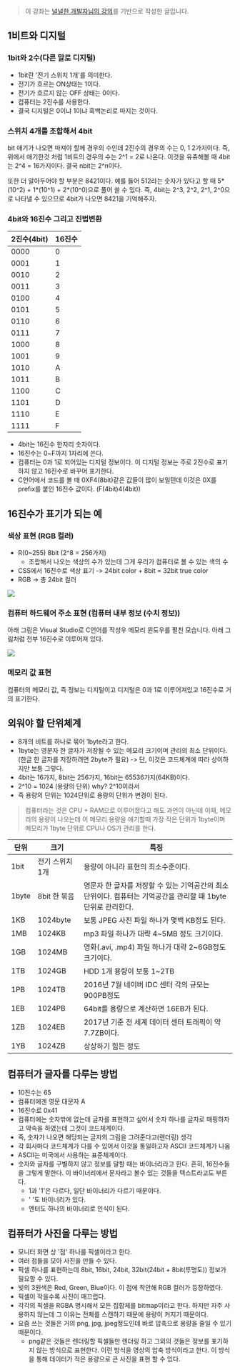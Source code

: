 > 이 강좌는 [널널한 개발자님의 강의](https://www.inflearn.com/course/%EB%84%93%EA%B3%A0%EC%96%95%EA%B2%8C-%EC%BB%B4%EA%B3%B5-%EC%A0%84%EA%B3%B5%EC%9E%90/dashboard)를 기반으로 작성한 글입니다.

## 1비트와 디지털

### 1bit와 2수(다른 말로 디지털)

- 1bit란 '전기 스위치 1개'를 의미한다.
- 전기가 흐르는 ON상태는 1이다.
- 전기가 흐르지 않는 OFF 상태는 0이다.
- 컴퓨터는 2진수를 사용한다.
- 결국 디지털은 0이냐 1이냐 흑백논리로 따지는 것이다.

### 스위치 4개를 조합해서 4bit

bit 애기가 나오면 따져야 할께 경우의 수인데 2진수의 경우의 수는 0, 1 2가지이다. 즉, 위에서 애기한것 처럼 1비트의 경우의 수는 2^1 = 2로 나온다. 이것을 유츄해볼 때 4bit는 2^4 = 16가지이다. 결국 nbit는 2^n이다.

또한 더 알아두어야 할 부분은 8421이다. 예를 들어 512라는 숫자가 있다고 할 때 5*(10^2) + 1*(10^1) + 2\*(10^0)으로 풀어 쓸 수 있다. 즉, 4bit는 2^3, 2^2, 2^1, 2^0으로 나타낼 수 있으므로 4bit가 나오면 8421을 기억해주자.

### 4bit와 16진수 그리고 진법변환

| 2진수(4bit) | 16진수 |
| ----------- | ------ |
| 0000        | 0      |
| 0001        | 1      |
| 0010        | 2      |
| 0011        | 3      |
| 0100        | 4      |
| 0101        | 5      |
| 0110        | 6      |
| 0111        | 7      |
| 1000        | 8      |
| 1001        | 9      |
| 1010        | A      |
| 1011        | B      |
| 1100        | C      |
| 1101        | D      |
| 1110        | E      |
| 1111        | F      |

- 4bit는 16진수 한자리 숫자이다.
- 16진수는 0~F까지 1자리에 쓴다.
- 컴퓨터는 0과 1로 되어있는 디지털 정보이다. 이 디지털 정보는 주로 2진수로 표기하지 않고 16진수로 바꾸어 표기한다.
- C언어에서 코드를 볼 때 0XF4(8bit)같은 값들이 많이 보일텐데 이것은 0X를 prefix를 붙인 16진수 값이다. (F(4bit)4(4bit))

## 16진수가 표기가 되는 예

### 색상 표현 (RGB 컬러)

- R(0~255) 8bit (2^8 = 256가지)
  - 조랍해서 나오는 색상의 수가 있는데 그게 우리가 컴퓨터로 볼 수 있는 색의 수
- CSS에서 16진수로 색상 표기 -> 24bit color + 8bit = 32bit true color
- RGB -> 총 24bit 컬러

![](https://velog.velcdn.com/images/bini/post/95ed0ab9-38cc-48cb-93d4-9f10c46ad64e/image.jpg)

### 컴퓨터 하드웨어 주소 표현 (컴퓨터 내부 정보 (수치 정보))

아래 그림은 Visual Studio로 C언어를 작성우 메모리 윈도우를 펼친 모습니다. 아래 그림처럼 전부 16진수로 이루어져 있다.

![](https://velog.velcdn.com/images/bini/post/3ff73463-8cdc-4ed6-827a-8da51073c9d6/image.gif)

### 메모리 값 표현

컴퓨터의 메모리 값, 즉 정보는 디지털이고 디지털은 0과 1로 이루어져있고 16진수로 거의 표기한다.

## 외워야 할 단위체계

- 8개의 비트를 하나로 묶어 1byte라고 한다.
- 1byte는 영문자 한 글자가 저장될 수 있는 메모리 크기이며 관리의 최소 단위이다. (한글 한 글자를 저장하려면 2byte가 필요) -> 단, 이것은 코드체계에 따라 상이하지만 보틍 그렇다.
- 4bit는 16가지, 8bit는 256가지, 16bit는 65536가지(64KB)이다.
- 2^10 = 1024 (용량의 단위) why? 2^10이라서
- 즉 용량의 단위는 1024단위로 용량의 단위가 변경이 된다.

> 컴퓨터라는 것은 CPU + RAM으로 이루어졌다고 해도 과언이 아닌데 이때, 메모리의 용량이 나오는데 이 메모리 용량을 애기할때 가장 작은 단위가 1byte이며 메모리가 1byte 단위로 CPU나 OS가 관리를 한다.

| 단위  | 크기            | 특징                                                                                                          |
| ----- | --------------- | ------------------------------------------------------------------------------------------------------------- |
| 1bit  | 전기 스위치 1개 | 용량이 아니라 표현의 최소수준이다.                                                                            |
| 1byte | 8bit 한 묶음    | 영문자 한 글자를 저장할 수 있는 기억공간의 최소단위이다. 컴퓨터는 기억공간을 관리할 때 1byte 단위로 관리한다. |
| 1KB   | 1024byte        | 보통 JPEG 사진 파일 하나가 몇백 KB정도 된다.                                                                  |
| 1MB   | 1024KB          | mp3 파일 하나가 대략 4~5MB 정도 크기이다.                                                                     |
| 1GB   | 1024MB          | 영화(.avi, .mp4) 파일 하나가 대략 2~6GB정도 크기이다.                                                         |
| 1TB   | 1024GB          | HDD 1개 용량이 보통 1~2TB                                                                                     |
| 1PB   | 1024TB          | 2016년 7월 네이버 IDC 센터 각의 규모는 900PB정도                                                              |
| 1EB   | 1024PB          | 64bit를 용량으로 계산하면 16EB가 된다.                                                                        |
| 1ZB   | 1024EB          | 2017년 기준 전 세계 데이터 센터 트래픽이 약 7.7ZB이다.                                                        |
| 1YB   | 1024ZB          | 상상하기 힘든 정도                                                                                            |

## 컴퓨터가 글자를 다루는 방법

- 10진수는 65
- 컴퓨터에겐 영문 대문자 A
- 16진수로 0x41
- 컴퓨터에는 숫자밖에 없는데 글자를 표현하고 싶어서 숫자 하나를 글자로 매핑하자고 약속을 하였는데 그것이 코드체계이다.
- 즉, 숫자가 나오면 해당되는 글자의 그림을 그려준다고(렌더링) 생각
- 각 회사마다 코드체계가 다를 수 있어서 이것을 통일하고자 ASCII 코드체계가 나옴
- ASCII는 미국에서 사용하는 표준체계이다.
- 숫자와 글자를 구별하지 않고 정보를 말할 때는 바이너리라고 한다. 흔히, 16진수들을 그렇게 말한다. 이 바이너리에서 문자라고 볼수 있는 것들을 텍스트라고도 부른다.
  - 1과 '1'은 다르다, 일단 바이너리가 다르기 때문이다.
  - ' '도 바이너리가 있다.
  - 엔터도 하나의 바이너리로 인식이 된다.

## 컴퓨터가 사진을 다루는 방법

- 모니터 화면 상 '점' 하나를 픽셀이라고 한다.
- 여러 점들을 모아 사진을 만들 수 있다.
- 픽셀 하나를 표현하는데 8bit, 16bit, 24bit, 32bit(24bit + 8bit(투명도)) 정보가 필요할 수 있다.
- 빛의 3원색은 Red, Green, Blue이다. 이 점에 착안해 RGB 컬러가 등장하였다.
- 픽셀이 작을수록 사진이 매끄럽다.
- 각각의 픽셀을 RGBA 명시해서 모든 집합체를 bitmap이라고 한다. 하지만 자주 사용하지 않는데 그 이유는 전체를 스캔하기 때문에 용량이 커지기 때문이다.
- 요즘 쓰는 것들은 거의 png, jpg, jpeg정도인데 바로 압축으로 용량을 줄일 수 있기 때문이다.
  - png같은 것들은 렌더링할 픽셀들만 렌더링 하고 그외의 것들은 정보를 표기하지 않는 방식으로 표현한다. 이런 방식을 영상의 압축 방식이라고 한다. 이 방식을 통해 데이터가 적은 용량으로 큰 사진을 표현 할 수 있다.
